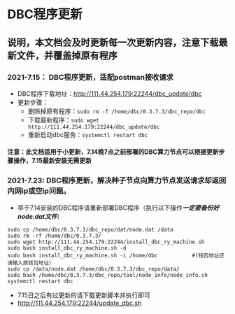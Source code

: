 # DBC程序更新

## 说明，本文档会及时更新每一次更新内容，注意下载最新文件，并覆盖掉原有程序

### 2021-7.15： DBC程序更新，适配postman接收请求
  + DBC程序下载地址：http://111.44.254.179:22244/dbc_update/dbc
+ 更新步骤：
  + 删除掉原有程序：`sudo rm -f /home/dbc/0.3.7.3/dbc_repo/dbc`
  + 下载最新程序：`sudo wget http://111.44.254.179:22244/dbc_update/dbc`
  + 重新启动dbc服务：`systemctl restart dbc`

#### 注意：此文档适用于小更新，7.14晚7点之前部署的DBC算力节点可以根据更新步骤操作，7.15最新安装无需更新

### 2021-7.23: DBC程序更新，解决种子节点向算力节点发送请求却返回内网ip或空ip问题。
+ 早于7.14安装的DBC程序请重新部署DBC程序（执行以下操作***一定要备份好node.dat文件***）
```shell
sudo cp /home/dbc/0.3.7.3/dbc_repo/dat/node.dat /data
sudo rm -rf /home/dbc/0.3.7.3/
sudo wget http://111.44.254.179:22244/install_dbc_ry_machine.sh
sudo bash install_dbc_ry_machine.sh -d
sudo bash install_dbc_ry_machine.sh -i /home/dbc           #(钱包地址还请输入原钱包地址）
sudo cp /data/node.dat /home/dbc/0.3.7.3/dbc_repo/data/
sudo bash /home/dbc/0.3.7.3/dbc_repo/tool/node_info/node_info.sh
systemctl restart dbc
```
+ 7.15日之后有过更新的请下载更新脚本并执行即可
+ http://111.44.254.179:22244/update_dbc.sh

